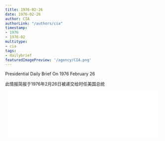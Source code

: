 ```yaml
---
title: 1976-02-26
date: 1976-02-26
author: CIA 
authorLink: "/authors/cia"
timestamp: 
- 1976
- 1976-02
multitype: 
- cia
tags: 
- dailybrief
featuredImagePreview: '/agency/CIA.png'
---
```



Presidential Daily Brief On 1976 February 26

此情报简报于1976年2月26日被递交给时任美国总统

<!--more-->





<div id="over" style="width:100%; overflow:hidden"> <iframe id="sFrame" name="sFrame" frameborder="no" border="0"  allowfullscreen marginwidth="0" scrolling="no" src = " /CIA/1976-02-26.html "  style = " position:absulute; width: 806px; top: 300;" > </iframe> </div>